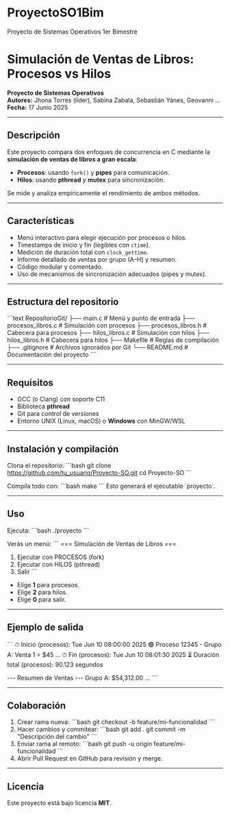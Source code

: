 # ProyectoSO1Bim
Proyecto de Sistemas Operativos 1er Bimestre

# Simulación de Ventas de Libros: Procesos vs Hilos

**Proyecto de Sistemas Operativos**  
**Autores:** Jhona Torres (líder), Sabina Zabala, Sebastián Yánes, Geovanni ...  
**Fecha:** 17 Junio 2025

---

## Descripción

Este proyecto compara dos enfoques de concurrencia en C mediante la **simulación de ventas de libros a gran escala**:

- **Procesos**: usando `fork()` y **pipes** para comunicación.
- **Hilos**: usando **pthread** y **mutex** para sincronización.

Se mide y analiza empíricamente el rendimiento de ambos métodos.

---

## Características

- Menú interactivo para elegir ejecución por procesos o hilos.
- Timestamps de inicio y fin (legibles con `ctime`).
- Medición de duración total con `clock_gettime`.
- Informe detallado de ventas por grupo (A–H) y resumen.
- Código modular y comentado.
- Uso de mecanismos de sincronización adecuados (pipes y mutex).

---

## Estructura del repositorio

\`\`\`text
RepositorioGit/
├── main.c                  # Menú y punto de entrada
├── procesos_libros.c       # Simulación con procesos
├── procesos_libros.h       # Cabecera para procesos
├── hilos_libros.c          # Simulación con hilos
├── hilos_libros.h          # Cabecera para hilos
├── Makefile                # Reglas de compilación
├── .gitignore              # Archivos ignorados por Git
└── README.md               # Documentación del proyecto
\`\`\`

---

## Requisitos

- GCC (o Clang) con soporte C11  
- Biblioteca **pthread**  
- Git para control de versiones  
- Entorno UNIX (Linux, macOS) o **Windows** con MinGW/WSL

---

## Instalación y compilación

Clona el repositorio:
\`\`\`bash
git clone https://github.com/tu_usuario/Proyecto-SO.git
cd Proyecto-SO
\`\`\`

Compila todo con:
\`\`\`bash
make
\`\`\`
Esto generará el ejecutable \`proyecto\`.

---

## Uso

Ejecuta:
\`\`\`bash
./proyecto
\`\`\`

Verás un menú:
\`\`\`
=== Simulación de Ventas de Libros ===
1) Ejecutar con PROCESOS (fork)
2) Ejecutar con HILOS (pthread)
0) Salir
\`\`\`

- Elige **1** para procesos.  
- Elige **2** para hilos.  
- Elige **0** para salir.

---

## Ejemplo de salida

\`\`\`
⏱ Inicio (procesos): Tue Jun 10 08:00:00 2025
🟢 Proceso 12345 - Grupo A: Venta 1 = $45
...
⏱ Fin (procesos): Tue Jun 10 08:01:30 2025
⏳ Duración total (procesos): 90.123 segundos

--- Resumen de Ventas ---
Grupo A: $54,312.00
...
\`\`\`

---

## Colaboración

1. Crear rama nueva:
\`\`\`bash
git checkout -b feature/mi-funcionalidad
\`\`\`
2. Hacer cambios y commitear:
\`\`\`bash
git add .
git commit -m "Descripción del cambio"
\`\`\`
3. Enviar rama al remoto:
\`\`\`bash
git push -u origin feature/mi-funcionalidad
\`\`\`
4. Abrir Pull Request en GitHub para revisión y merge.

---


## Licencia

Este proyecto está bajo licencia **MIT**.
